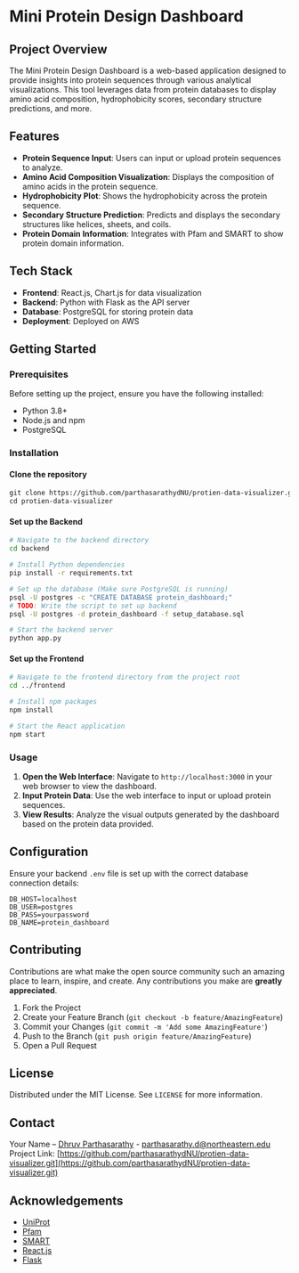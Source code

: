 # Mini Protein Design Dashboard

## Project Overview
The Mini Protein Design Dashboard is a web-based application designed to provide insights into protein sequences through various analytical visualizations. This tool leverages data from protein databases to display amino acid composition, hydrophobicity scores, secondary structure predictions, and more.

## Features
- **Protein Sequence Input**: Users can input or upload protein sequences to analyze.
- **Amino Acid Composition Visualization**: Displays the composition of amino acids in the protein sequence.
- **Hydrophobicity Plot**: Shows the hydrophobicity across the protein sequence.
- **Secondary Structure Prediction**: Predicts and displays the secondary structures like helices, sheets, and coils.
- **Protein Domain Information**: Integrates with Pfam and SMART to show protein domain information.
  
## Tech Stack
- **Frontend**: React.js, Chart.js for data visualization
- **Backend**: Python with Flask as the API server
- **Database**: PostgreSQL for storing protein data
- **Deployment**: Deployed on AWS

## Getting Started

### Prerequisites
Before setting up the project, ensure you have the following installed:
- Python 3.8+
- Node.js and npm
- PostgreSQL

### Installation

#### Clone the repository

```markdown
git clone https://github.com/parthasarathydNU/protien-data-visualizer.git
cd protien-data-visualizer
```

#### Set up the Backend
```bash
# Navigate to the backend directory
cd backend

# Install Python dependencies
pip install -r requirements.txt

# Set up the database (Make sure PostgreSQL is running)
psql -U postgres -c "CREATE DATABASE protein_dashboard;"
# TODO: Write the script to set up backend
psql -U postgres -d protein_dashboard -f setup_database.sql

# Start the backend server
python app.py
```

#### Set up the Frontend
```bash
# Navigate to the frontend directory from the project root
cd ../frontend

# Install npm packages
npm install

# Start the React application
npm start
```

### Usage
1. **Open the Web Interface**: Navigate to `http://localhost:3000` in your web browser to view the dashboard.
2. **Input Protein Data**: Use the web interface to input or upload protein sequences.
3. **View Results**: Analyze the visual outputs generated by the dashboard based on the protein data provided.

## Configuration
Ensure your backend `.env` file is set up with the correct database connection details:
```env
DB_HOST=localhost
DB_USER=postgres
DB_PASS=yourpassword
DB_NAME=protein_dashboard
```

## Contributing
Contributions are what make the open source community such an amazing place to learn, inspire, and create. Any contributions you make are **greatly appreciated**.

1. Fork the Project
2. Create your Feature Branch (`git checkout -b feature/AmazingFeature`)
3. Commit your Changes (`git commit -m 'Add some AmazingFeature'`)
4. Push to the Branch (`git push origin feature/AmazingFeature`)
5. Open a Pull Request

## License
Distributed under the MIT License. See `LICENSE` for more information.

## Contact
Your Name – [Dhruv Parthasarathy](https://www.linkedin.com/in/parthadhruv/) - parthasarathy.d@northeastern.edu
Project Link: [https://github.com/parthasarathydNU/protien-data-visualizer.git](https://github.com/parthasarathydNU/protien-data-visualizer.git)

## Acknowledgements
- [UniProt](https://www.uniprot.org)
- [Pfam](https://pfam.xfam.org/)
- [SMART](http://smart.embl.de/)
- [React.js](https://reactjs.org/)
- [Flask](https://palletsprojects.com/p/flask/)
```
